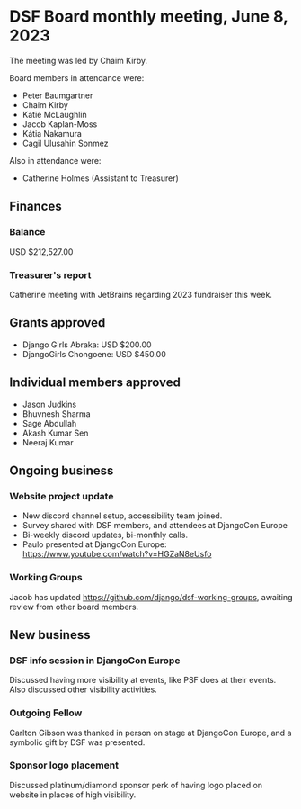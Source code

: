 # DSF Board monthly meeting, June 8, 2023

The meeting was led by Chaim Kirby.

Board members in attendance were:

- Peter Baumgartner
- Chaim Kirby
- Katie McLaughlin
- Jacob Kaplan-Moss
- Kátia Nakamura
- Cagil Ulusahin Sonmez

Also in attendance were:

- Catherine Holmes (Assistant to Treasurer)

## Finances

### Balance

USD $212,527.00

### Treasurer's report

Catherine meeting with JetBrains regarding 2023 fundraiser this week.

## Grants approved

- Django Girls Abraka: USD $200.00
- DjangoGirls Chongoene: USD $450.00

## Individual members approved

- Jason Judkins
- Bhuvnesh Sharma
- Sage Abdullah
- Akash Kumar Sen
- Neeraj Kumar

## Ongoing business

### Website project update

- New discord channel setup, accessibility team joined.
- Survey shared with DSF members, and attendees at DjangoCon Europe
- Bi-weekly discord updates, bi-monthly calls.
- Paulo presented at DjangoCon Europe: https://www.youtube.com/watch?v=HGZaN8eUsfo

### Working Groups

Jacob has updated https://github.com/django/dsf-working-groups, awaiting review from other board members.

## New business

### DSF info session in DjangoCon Europe

Discussed having more visibility at events, like PSF does at their events. Also discussed other visibility activities.

### Outgoing Fellow

Carlton Gibson was thanked in person on stage at DjangoCon Europe, and a symbolic gift by DSF was presented.

### Sponsor logo placement

Discussed platinum/diamond sponsor perk of having logo placed on website in places of high visibility.
